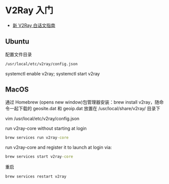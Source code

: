 # V2Ray 入门

- [新 V2Ray 白话文指南](https://guide.v2fly.org/)

## Ubuntu

配置文件目录

```cmd
/usr/local/etc/v2ray/config.json
```

systemctl enable v2ray; systemctl start v2ray

## MacOS

通过 Homebrew (opens new window)包管理器安装：brew install v2ray，随命令一起下载的 geosite.dat 和 geoip.dat 放置在 /usr/local/share/v2ray/ 目录下

vim /usr/local/etc/v2ray/config.json

run v2ray-core without starting at login

```cmd
brew services run v2ray-core
```

run v2ray-core and register it to launch at login via:

```cmd
brew services start v2ray-core
```

重启

```cmd
brew services restart v2ray
```